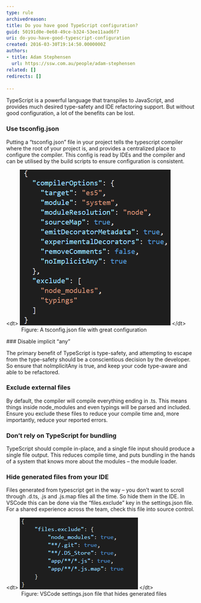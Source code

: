 ```yaml
---
type: rule
archivedreason: 
title: Do you have good TypeScript configuration?
guid: 50191d0e-0e68-49ce-b324-53ee11aad6f7
uri: do-you-have-good-typescript-configuration
created: 2016-03-30T19:14:50.0000000Z
authors:
- title: Adam Stephensen
  url: https://ssw.com.au/people/adam-stephensen
related: []
redirects: []

---
```


TypeScript is a powerful language that transpiles to JavaScript, and provides much desired type-safety and IDE refactoring support.  But without good configuration, a lot of the benefits can be lost.

<!--endintro-->

### Use tsconfig.json

Putting a “tsconfig.json” file in your project tells the typescript compiler where the root of your project is, and provides a centralized place to configure the compiler.  This config is read by IDEs and the compiler and can be utilised by the build scripts to ensure configuration is consistent.
<dl class="image">&lt;dt&gt; <img src="goodtypescriptconfig1.png" alt="goodtypescriptconfig1.png"> &lt;/dt&gt;<dd>Figure: A tsconfig.json file with great configuration</dd></dl>
### Disable implicit “any”

The primary benefit of TypeScript is type-safety, and attempting to escape from the type-safety should be a conscientious decision by the developer.  So ensure that noImplicitAny is true, and keep your code type-aware and able to be refactored.

### Exclude external files

By default, the compiler will compile everything ending in .ts.  This means things inside node\_modules and even typings will be parsed and included.  Ensure you exclude these files to reduce your compile time and, more importantly, reduce your reported errors.

### Don’t rely on TypeScript for bundling

TypeScript should compile in-place, and a single file input should produce a single file output.  This reduces compile time, and puts bundling in the hands of a system that knows more about the modules – the module loader.

### Hide generated files from your IDE

Files generated from typescript get in the way – you don’t want to scroll through .d.ts, .js and .js.map files all the time.  So hide them in the IDE.
In VSCode this can be done via the “files.exclude” key in the settings.json file.  For a shared experience across the team, check this file into source control.
<dl class="image">&lt;dt&gt; <img src="goodtypescriptconfig2.png" alt="goodtypescriptconfig2.png"> &lt;/dt&gt;<dd>Figure: VSCode settings.json file that hides generated files </dd></dl>
